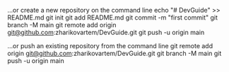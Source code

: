 …or create a new repository on the command line
echo "# DevGuide" >> README.md
git init
git add README.md
git commit -m "first commit"
git branch -M main
git remote add origin git@github.com:zharikovartem/DevGuide.git
git push -u origin main
                
…or push an existing repository from the command line
git remote add origin git@github.com:zharikovartem/DevGuide.git
git branch -M main
git push -u origin main